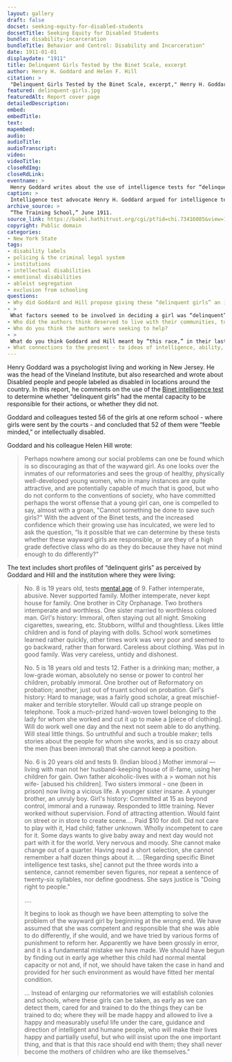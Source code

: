 ```yaml
--- 
layout: gallery
draft: false
docset: seeking-equity-for-disabled-students
docsetTitle: Seeking Equity for Disabled Students
bundle: disability-incarceration
bundleTitle: Behavior and Control: Disability and Incarceration"
date: 1911-01-01
displaydate: "1911"
title: Delinquent Girls Tested by the Binet Scale, excerpt
author: Henry H. Goddard and Helen F. Hill
citation: >
 "Delinquent Girls Tested by the Binet Scale, excerpt," Henry H. Goddard and Helen F. Hill, in New York City Civil Rights History Project, Accessed: [Month Day, Year], https://nyccivilrightshistory.org/gallery/delinquent-girls.
featured: delinquent-girls.jpg
featuredAlt: Report cover page
detailedDescription: 
embed: 
embedTitle: 
text: 
mapembed: 
audio: 
audioTitle: 
audioTranscript: 
video: 
videoTitle: 
closeRdImg: 
closeRdLink: 
eventname: >
 Henry Goddard writes about the use of intelligence tests for “delinquent girls.”
caption: >
 Intelligence test advocate Henry H. Goddard argued for intelligence testing for girls he labeled as “delinquent.”
archive_source: >
 “The Training School,” June 1911.
source_link: https://babel.hathitrust.org/cgi/pt?id=chi.73416085&view=1up&seq=45
copyright: Public domain
categories: 
- New York State
tags: 
- disability labels
- policing & the criminal legal system
- institutions
- intellectual disabilities
- emotional disabilities
- ableist segregation
- exclusion from schooling
questions: 
- Why did Goddard and Hill propose giving these “delinquent girls” an intelligence test? 
- >
 What factors seemed to be involved in deciding a girl was “delinquent” and “feeble minded”? What were the ideas of “normal” that these girls were being compared to? 
- Who did the authors think deserved to live with their communities, to go to school with peers, and to have families? 
- Who do you think the authors were seeking to help? 
- >
 What do you think Goddard and Hill meant by “this race,” in their last sentence? 
- What connections to the present - to ideas of intelligence, ability, gender, sexuality, criminality, or more - do you see in these sources?
--- 
```


Henry Goddard was a psychologist living and working in New Jersey. He was the head of the Vineland Institute, but also researched and wrote about Disabled people and people labeled as disabled in locations around the country. In this report, he comments on the use of the [Binet intelligence test](/gallery/binet-simon) to determine whether “delinquent girls” had the mental capacity to be responsible for their actions, or whether they did not.

Goddard and colleagues tested 56 of the girls at one reform school - where girls were sent by the courts - and concluded that 52 of them were “feeble minded,” or intellectually disabled.

Goddard and his colleague Helen Hill wrote: 

> Perhaps nowhere among our social problems can one be found which is so discouraging as that of the wayward girl. As one looks over the inmates of our reformatories and sees the group of healthy, physically well-developed young women, who in many instances are quite attractive, and are potentially capable of much that is good, but who do not conform to the conventions of society, who have committed perhaps the worst offense that a young girl can, one is compelled to say, almost with a groan, "Cannot something be done to save such girls?" With the advent of the Binet tests, and the increased confidence which their growing use has inculcated, we were led to ask the question, “Is it possible that we can determine by these tests whether these wayward girls are responsible, or are they of a high grade defective class who do as they do because they have not mind enough to do differently?"

The text includes short profiles of “delinquent girls” as perceived by Goddard and Hill and the institution where they were living:

> No. 8 is 19 years old, tests [mental age](/gallery/binet-simon) of 9. Father intemperate, abusive. Never supported family. Mother intemperate, never kept house for family. One brother in City Orphanage. Two brothers intemperate and worthless. One sister married to worthless colored man. Girl's history: Immoral, often staying out all night. Smoking cigarettes, swearing, etc. Stubborn, willful and thoughtless. Likes little children and is fond of playing with dolls. School work sometimes learned rather quickly, other times work was very poor and seemed to go backward, rather than forward. Careless about clothing. Was put in good family. Was very careless, untidy and dishonest.
>
> No. 5 is 18 years old and tests 12. Father is a drinking man; mother, a low-grade woman, absolutely no sense or power to control her children, probably immoral. One brother out of Reformatory on probation; another, just out of truant school on probation. Girl's history: Hard to manage; was a fairly good scholar, a great mischief-maker and terrible storyteller. Would call up strange people on telephone. Took a much-prized hand-woven towel belonging to the lady for whom she worked and cut it up to make a [piece of clothing]. Will do work well one day and the next not seem able to do anything. Will steal little things. So untruthful and such a trouble maker; tells stories about the people for whom she works, and is so crazy about the men (has been immoral) that she cannot keep a position.
>
> No. 6 is 20 years old and tests 9. (Indian blood.) Mother immoral — living with man not her husband-keeping house of ill-fame, using her children for gain. Own father alcoholic-lives with a > woman not his wife- [abused his children]. Two sisters immoral - one (been in prison) now living a vicious life. A younger sister insane. A younger brother, an unruly boy. Girl's history: Committed at 15 as beyond control, immoral and a runaway. Responded to little training. Never worked without supervision. Fond of attracting attention. Would faint on street or in store to create scene…. Paid $10 for doll. Did not care to play with it, Had child; father unknown. Wholly incompetent to care for it. Some days wants to give baby away and next day would not part with it for the world. Very nervous and moody. She cannot make change out of a quarter. Having read a short selection, she cannot remember a half dozen things about it. … [Regarding specific Binet intelligence test tasks, she] cannot put the three words into a sentence, cannot remember seven figures, nor repeat a sentence of twenty-six syllables, nor define goodness. She says justice is "Doing right to people."
>
> ….
>
> It begins to look as though we have been attempting to solve the problem of the wayward girl by beginning at the wrong end. We have assumed that she was competent and responsible that she was able to do differently, if she would, and we have tried by various forms of punishment to reform her. Apparently we have been grossly in error, and it is a fundamental mistake we have made. We should have begun by finding out in early age whether this child had normal mental capacity or not and, if not, we should have taken the case in hand and provided for her such environment as would have fitted her mental condition.
>
> … Instead of enlarging our reformatories we will establish colonies and schools, where these girls can be taken, as early as we can detect them, cared for and trained to do the things they can be trained to do; where they will be made happy and allowed to live a happy and measurably useful life under the care, guidance and direction of intelligent and humane people, who will make their lives happy and partially useful, but who will insist upon the one important thing, and that is that this race should end with them; they shall never become the mothers of children who are like themselves."
